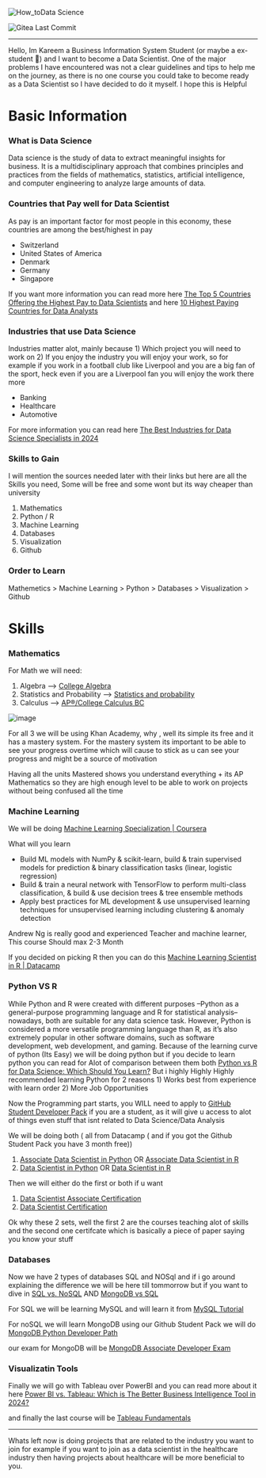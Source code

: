 ![How_toData Science](https://github.com/user-attachments/assets/909f8629-a418-4256-ba15-93a05ffdba86)

![Gitea Last Commit](https://img.shields.io/gitea/last-commit/kareemkotb/How%20to%20Data%20Science)

***
Hello, Im Kareem a Business Information System Student (or maybe a ex-student 🤷) and I want to become a Data Scientist. One of the major problems I have encountered was not a clear guidelines and tips to help me on the journey, as there is no one course you could take to become ready as a Data Scientist so I have decided to do it myself.
I hope this is Helpful

# Basic Information
### What is Data Science
Data science is the study of data to extract meaningful insights for business. It is a multidisciplinary approach that combines principles and practices from the fields of mathematics, statistics, artificial intelligence, and computer engineering to analyze large amounts of data.

### Countries that Pay well for Data Scientist
As pay is an important factor for most people in this economy, these countries are among the best/highest in pay
- Switzerland
- United States of America
- Denmark
- Germany
- Singapore

If you want more information you can read more here [The Top 5 Countries Offering the Highest Pay to Data Scientists](https://www.linkedin.com/pulse/top-5-countries-offering-highest-pay-data-9cove/) and here
[10 Highest Paying Countries for Data Analysts](https://www.instarem.com/blog/highest-paying-countries-for-data-analysts/#:~:text=The%20highest%2Dpaying%20countries%20for,high%20demand%20for%20data%20analysts.)

### Industries that use Data Science
Industries matter alot, mainly because 1) Which project you will need to work on 2) If you enjoy the industry you will enjoy your work, so for example if you work in a football club like Liverpool and you are a big fan of the sport, heck even if you are a Liverpool fan you will enjoy the work there more
- Banking
- Healthcare
- Automotive

For more information you can read here [The Best Industries for Data Science Specialists in 2024](https://365datascience.com/career-advice/the-best-industries-for-data-science-specialists/)

### Skills to Gain
I will mention the sources needed later with their links but here are all the Skills you need, Some will be free and some wont but its way cheaper than university
1. Mathematics
2. Python / R
3. Machine Learning
4. Databases
5. Visualization
6. Github

### Order to Learn
Mathemetics > Machine Learning > Python > Databases > Visualization > Github

# Skills
### Mathematics
For Math we will need:
1. Algebra --> [College Algebra](https://www.khanacademy.org/math/college-algebra)
2. Statistics and Probability --> [Statistics and probability](https://www.khanacademy.org/math/statistics-probability)
3. Calculus --> [AP®︎/College Calculus BC](https://www.khanacademy.org/math/ap-calculus-bc)

![image](https://github.com/user-attachments/assets/4c4bb84b-cfca-4c41-a0e4-847fe4a37057)

For all 3 we will be using Khan Academy, why , well its simple its free and it has a mastery system. For the mastery system its important to be able to see your progress overtime which will cause to stick as u can see your progress and might be a source of motivation

Having all the units Mastered shows you understand everything + its AP Mathematics so they are high enough level to be able to work on projects without being confused all the time

### Machine Learning
We will be doing [Machine Learning Specialization | Coursera ](https://www.coursera.org/specializations/machine-learning-introduction)

What will you learn
- Build ML models with NumPy & scikit-learn, build & train supervised models for prediction & binary classification tasks (linear, logistic regression)
- Build & train a neural network with TensorFlow to perform multi-class classification, & build & use decision trees & tree ensemble methods
- Apply best practices for ML development & use unsupervised learning techniques for unsupervised learning including clustering & anomaly detection

Andrew Ng is really good and experienced Teacher and machine learner, This course Should max 2-3 Month

If you decided on picking R then you can do this [Machine Learning Scientist in R | Datacamp](https://app.datacamp.com/learn/career-tracks/machine-learning-scientist-with-r)


### Python VS R
While Python and R were created with different purposes –Python as a general-purpose programming language and R for statistical analysis–nowadays, both are suitable for any data science task. However, Python is considered a more versatile programming language than R, as it’s also extremely popular in other software domains, such as software development, web development, and gaming. Because of the learning curve of python (Its Easy) we will be doing python but if you decide to learn python you can read for Alot of comparison between them both [Python vs R for Data Science: Which Should You Learn?](https://www.datacamp.com/blog/python-vs-r-for-data-science-whats-the-difference) But i highly Highly Highly recommended learning Python for 2 reasons 1) Works best from experience with learn order 2) More Job Opportunities 

Now the Programming part starts, you WILL need to apply to [GitHub Student Developer Pack](https://education.github.com/pack/) if you are a student, as it will give u access to alot of things even stuff that isnt related to Data Science/Data Analysis

We will be doing both ( all from Datacamp ( and if you got the Github Student Pack you have 3 month free))
1. [Associate Data Scientist in Python](https://www.coursera.org/specializations/machine-learning-introduction) OR [Associate Data Scientist in R](https://app.datacamp.com/learn/career-tracks/associate-data-scientist-in-r)
2. [Data Scientist in Python](https://app.datacamp.com/learn/career-tracks/data-scientist-in-python) OR [Data Scientist in R](https://app.datacamp.com/learn/career-tracks/data-scientist-in-r)

Then we will either do the first or both if u want
1. [Data Scientist Associate Certification](https://app.datacamp.com/certification/get-started/associate-data-scientist/overview)
2. [Data Scientist Certification](https://app.datacamp.com/certification/get-started/data-scientist/overview)

Ok why these 2 sets, well the first 2 are the courses teaching alot of skills and the second one certifcate which is basically a piece of paper saying you know your stuff

### Databases
Now we have 2 types of databases SQL and NOSql and if i go around explaining the difference we will be here till tommorrow but if you want to dive in [SQL vs. NoSQL](https://www.coursera.org/articles/nosql-vs-sql) AND [MongoDB vs SQL](https://intellipaat.com/blog/mongodb-vs-sql/#:~:text=In%20comparison%20to%20the%20SQL,of%20data%2C%20however%20MongoDB%20does.)


For SQL we will be learning MySQL and will learn it from [MySQL Tutorial](https://www.w3schools.com/mysql/default.asp)

For noSQL we will learn MongoDB using our Github Student Pack we will do [MongoDB Python Developer Path](https://learn.mongodb.com/learning-paths/mongodb-python-developer-path)


our exam for MongoDB will be [MongoDB Associate Developer Exam](https://learn.mongodb.com/pages/mongodb-associate-developer-exam)


### Visualizatin Tools
Finally we will go with Tableau over PowerBI and you can read more about it here [Power BI vs. Tableau: Which is The Better Business Intelligence Tool in 2024?](https://www.datacamp.com/blog/power-bi-vs-tableau-which-one-should-you-choose)

and finally the last course will be [Tableau Fundamentals](https://www.datacamp.com/tracks/tableau-fundamentals)
***
Whats left now is doing projects that are related to the industry you want to join for example if you want to join as a data scientist in the healthcare industry then having projects about healthcare will be more beneficial to you.

 



